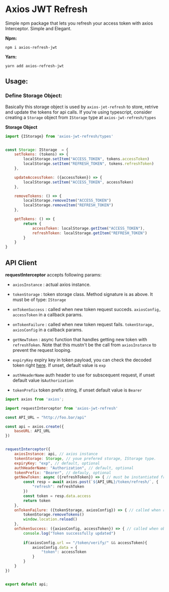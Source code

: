 # Axios JWT Refresh

Simple npm package that lets you refresh your access token with axios Interceptor. Simple and Elegant.

**Npm:**

``npm i axios-refresh-jwt``

**Yarn:**

```yarn add axios-refresh-jwt```

## Usage:

### Define Storage Object:

Basically this storage object is used by `axios-jet-refresh` to store, retrive and update the tokens for api calls. If you're using typescript, consider creating a `Storage` object from ``IStorage`` type at ``axios-jwt-refresh/types``

**Storage Object**

```js
import {IStorage} from 'axios-jwt-refresh/types'


const Storage: IStorage  = {
    setTokens: (tokens) => {
        localStorage.setItem("ACCESS_TOKEN", tokens.accessToken)
        localStorage.setItem("REFRESH_TOKEN", tokens.refreshToken)
    },

    updateAccessToken: ({accessToken}) => {
        localStorage.setItem("ACCESS_TOKEN", accessToken)
    },

    removeTokens: () => {
        localStorage.removeItem("ACCESS_TOKEN")
        localStorage.removeItem("REFRESH_TOKEN")
    },

    getTokens: () => {
        return {
            accessToken: localStorage.getItem("ACCESS_TOKEN"),
            refreshToken: localStorage.getItem("REFRESH_TOKEN")
        }
    }
}
```

## API Client


**requestInterceptor** accepts following params:

- ``axiosInstance`` : actual axios instance.

- ``tokenStorage`` : token storage class. Method signature is as above. It must be of type: ``IStorage``

- ``onTokenSuccess`` : called when new token request succeds. ``axiosConfig, accessToken`` in a callback params.

- ``onTokenFailure`` : called when new token request fails. ``tokenStorage, axiosConfig`` in a callback params.

- ``getNewToken`` : async function that handles getting new token with `refreshToken`. Note that this mustn't be the call from ``axiosInstance`` to prevent the request looping.

- ``expiryKey`` expiry key in token payload, you can check the decoded token right [here](https://jwt.io/). If unset, default value is `exp`

- ``authHeaderName`` auth header to use for subscequent request, if unset default value is``Authorization``

- ``tokenPrefix`` token prefix string, if unset default value is ``Bearer``


```js
import axios from 'axios';

import requestInterceptor from 'axios-jwt-refresh'

const API_URL = "http://foo.bar/api"

const api = axios.create({
    baseURL: API_URL
})


requestInterceptor({
    axiosInstance: api, // axios instance
    tokenStorage: Storage, // youe prefered storage, IStorage type.
    expiryKey: "exp", // default, optional
    authHeaderName: "Authorization", // default, optional
    tokenPrefix: "Bearer", // defauly, optional
    getNewToken: async ({refreshToken}) => { // must be instantiated from axios to prevent infinite loop
        const resp = await axios.post(`${API_URL}/token/refresh/`, {
            "refresh": refreshToken
        })
        const token = resp.data.access
        return token
    },
    onTokenFailure: ({tokenStorage, axiosConfig}) => { // called when refreshig token fails
        tokenStorage.removeTokens()
        window.location.reload()
    },
    onTokenSuccess: ({axiosConfig, accessToken}) => { // called when obaining a token succeds
        console.log("Token successfully updated")
    
        if(axiosConfig.url == "/token/verify/" && accessToken){
            axiosConfig.data = {
                "token": accessToken
            }
        }
    }
})


export default api;
```
